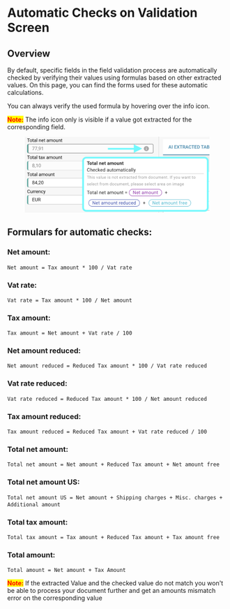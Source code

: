 # Automatic Checks on Validation Screen

## Overview

By default, specific fields in the field validation process are automatically checked by verifying their values using formulas based on other extracted values. On this page, you can find the forms used for these automatic calculations.

You can always verify the used formula by hovering over the info icon.

<mark style="color:red;">**Note:**</mark> The info icon only is visible if a value got extracted for the corresponding field.

<figure><img src="../../../.gitbook/assets/automatic_checks_1 (1).png" alt=""><figcaption></figcaption></figure>

## Formulars for automatic checks:

### Net amount:

```
Net amount = Tax amount * 100 / Vat rate 
```

### Vat rate:

```
Vat rate = Tax amount * 100 / Net amount 
```

### Tax amount:

```
Tax amount = Net amount + Vat rate / 100
```

### Net amount reduced:

```
Net amount reduced = Reduced Tax amount * 100 / Vat rate reduced
```

### Vat rate reduced:

```
Vat rate reduced = Reduced Tax amount * 100 / Net amount reduced
```

### Tax amount reduced:

```
Tax amount reduced = Reduced Tax amount + Vat rate reduced / 100
```

### Total net amount:

```
Total net amount = Net amount + Reduced Tax amount + Net amount free
```

### Total net amount US:

```
Total net amount US = Net amount + Shipping charges + Misc. charges + Additional amount
```

### Total tax amount:

```
Total tax amount = Tax amount + Reduced Tax amount + Tax amount free 
```

### Total amount:

```
Total amount = Net amount + Tax Amount
```

<mark style="color:red;">**Note:**</mark> If the extracted Value and the checked value do not match you won't be able to process your document further and get an amounts mismatch error on the corresponding value
